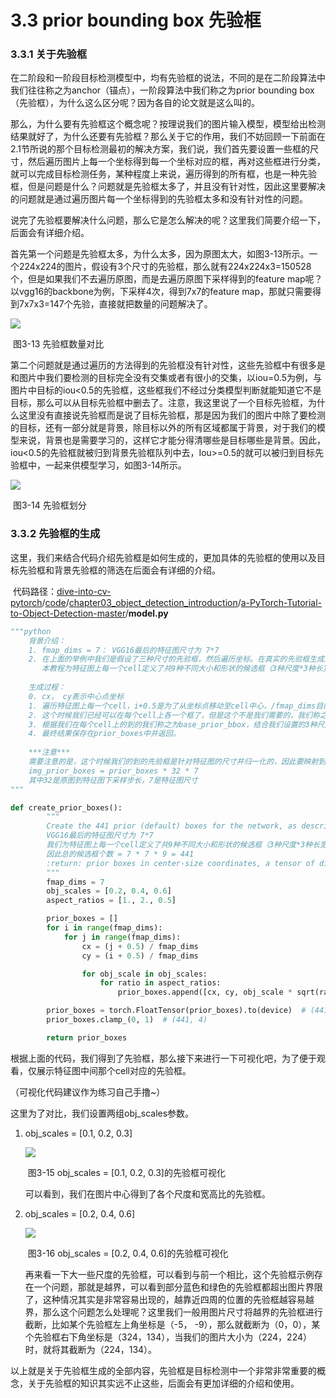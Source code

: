 # 3.3 prior bounding box 先验框

 ### 3.3.1    关于先验框 

​        在二阶段和一阶段目标检测模型中，均有先验框的说法，不同的是在二阶段算法中我们往往称之为anchor（锚点），一阶段算法中我们称之为prior bounding box（先验框），为什么这么区分呢？因为各自的论文就是这么叫的。

​        那么，为什么要有先验框这个概念呢？按理说我们的图片输入模型，模型给出检测结果就好了，为什么还要有先验框？那么关于它的作用，我们不妨回顾一下前面在2.1节所说的那个目标检测最初的解决方案，我们说，我们首先要设置一些框的尺寸，然后遍历图片上每一个坐标得到每一个坐标对应的框，再对这些框进行分类，就可以完成目标检测任务，某种程度上来说，遍历得到的所有框，也是一种先验框，但是问题是什么？问题就是先验框太多了，并且没有针对性，因此这里要解决的问题就是通过遍历图片每一个坐标得到的先验框太多和没有针对性的问题。

​        说完了先验框要解决什么问题，那么它是怎么解决的呢？这里我们简要介绍一下，后面会有详细介绍。

​        首先第一个问题是先验框太多，为什么太多，因为原图太大，如图3-13所示。一个224x224的图片，假设有3个尺寸的先验框，那么就有224x224x3=150528个，但是如果我们不去遍历原图，而是去遍历原图下采样得到的feature map呢？以vgg16的backbone为例，下采样4次，得到7x7的feature map，那就只需要得到7x7x3=147个先验，直接就把数量的问题解决了。

<img src="https://raw.githubusercontent.com/datawhalechina/dive-into-cv-pytorch/master/markdown_imgs/chapter03/3-13.png">

​                                                                                                                      图3-13   先验框数量对比

​        第二个问题就是通过遍历的方法得到的先验框没有针对性，这些先验框中有很多是和图片中我们要检测的目标完全没有交集或者有很小的交集，以iou=0.5为例，与图片中目标的iou<0.5的先验框，这些框我们不经过分类模型判断就能知道它不是目标，那么可以从目标先验框中删去了。注意，我这里说了一个目标先验框，为什么这里没有直接说先验框而是说了目标先验框，那是因为我们的图片中除了要检测的目标，还有一部分就是背景，除目标以外的所有区域都属于背景，对于我们的模型来说，背景也是需要学习的，这样它才能分得清哪些是目标哪些是背景。因此，iou<0.5的先验框就被归到背景先验框队列中去，Iou>=0.5的就可以被归到目标先验框中，一起来供模型学习，如图3-14所示。

<img src="https://raw.githubusercontent.com/datawhalechina/dive-into-cv-pytorch/master/markdown_imgs/chapter03/3-14.png">

​                                                                                                                   图3-14  先验框划分

### 3.3.2 先验框的生成

​        这里，我们来结合代码介绍先验框是如何生成的，更加具体的先验框的使用以及目标先验框和背景先验框的筛选在后面会有详细的介绍。

​        代码路径：[dive-into-cv-pytorch](https://github.com/datawhalechina/dive-into-cv-pytorch/tree/develop)/[code](https://github.com/datawhalechina/dive-into-cv-pytorch/tree/develop/code)/[chapter03_object_detection_introduction](https://github.com/datawhalechina/dive-into-cv-pytorch/tree/develop/code/chapter03_object_detection_introduction)/[a-PyTorch-Tutorial-to-Object-Detection-master](https://github.com/datawhalechina/dive-into-cv-pytorch/tree/develop/code/chapter03_object_detection_introduction/a-PyTorch-Tutorial-to-Object-Detection-master)/**model.py**

```python
"""python
	背景介绍：
	1. fmap_dims = 7： VGG16最后的特征图尺寸为 7*7
	2. 在上面的举例中我们是假设了三种尺寸的先验框，然后遍历坐标。在真实的先验框生成过程中，先验框的尺寸是提前设置好的，
	   本教程为特征图上每一个cell定义了共9种不同大小和形状的候选框（3种尺度*3种长宽比=9）
	
	生成过程：
	0. cx， cy表示中心点坐标
	1. 遍历特征图上每一个cell，i+0.5是为了从坐标点移动至cell中心，/fmap_dims目的是将坐标在特征图上归一化
	2. 这个时候我们已经可以在每个cell上各一个框了，但是这个不是我们需要的，我们称之为base_prior_bbox
	3. 根据我们在每个cell上的到的我们称之为base_prior_bbox，结合我们设置的3种尺度obj_scales和3种长宽比aspect_ratios就得到了每个cell的9个先验框。
	4. 最终结果保存在prior_boxes中并返回。
	
	***注意***
	需要注意的是，这个时候我们的到的先验框是针对特征图的尺寸并归一化的，因此要映射到原图计算IOU或者展示，需要：
	img_prior_boxes = prior_boxes * 32 * 7
	其中32是原图到特征图下采样步长，7是特征图尺寸
"""

def create_prior_boxes():
        """
        Create the 441 prior (default) boxes for the network, as described in the tutorial.
        VGG16最后的特征图尺寸为 7*7
        我们为特征图上每一个cell定义了共9种不同大小和形状的候选框（3种尺度*3种长宽比=9）
        因此总的候选框个数 = 7 * 7 * 9 = 441
        :return: prior boxes in center-size coordinates, a tensor of dimensions (441, 4)
        """
        fmap_dims = 7 
        obj_scales = [0.2, 0.4, 0.6]
        aspect_ratios = [1., 2., 0.5]

        prior_boxes = []
        for i in range(fmap_dims):
            for j in range(fmap_dims):
                cx = (j + 0.5) / fmap_dims
                cy = (i + 0.5) / fmap_dims

                for obj_scale in obj_scales:
                    for ratio in aspect_ratios:
                        prior_boxes.append([cx, cy, obj_scale * sqrt(ratio), obj_scale / sqrt(ratio)])

        prior_boxes = torch.FloatTensor(prior_boxes).to(device)  # (441, 4)
        prior_boxes.clamp_(0, 1)  # (441, 4)

        return prior_boxes
```

根据上面的代码，我们得到了先验框，那么接下来进行一下可视化吧，为了便于观看，仅展示特征图中间那个cell对应的先验框。

（可视化代码建议作为练习自己手撸~）

这里为了对比，我们设置两组obj_scales参数。

1. obj_scales = [0.1, 0.2, 0.3]

   <img src="https://raw.githubusercontent.com/datawhalechina/dive-into-cv-pytorch/master/markdown_imgs/chapter03/3-15.png">

   ​                                                                                         图3-15  obj_scales = [0.1, 0.2, 0.3]的先验框可视化

   可以看到，我们在图片中心得到了各个尺度和宽高比的先验框。

   

2. obj_scales = [0.2, 0.4, 0.6]

   <img src="https://raw.githubusercontent.com/datawhalechina/dive-into-cv-pytorch/master/markdown_imgs/chapter03/3-16.png">

   ​                                                                                         图3-16  obj_scales = [0.2, 0.4, 0.6]的先验框可视化

   ​        再来看一下大一些尺度的先验框，可以看到与前一个相比，这个先验框示例存在一个问题，那就是越界，可以看到部分蓝色和绿色的先验框都超出图片界限了，这种情况其实是非常容易出现的，越靠近四周的位置的先验框越容易越界，那么这个问题怎么处理呢？这里我们一般用图片尺寸将越界的先验框进行截断，比如某个先验框左上角坐标是（-5， -9），那么就截断为（0，0），某个先验框右下角坐标是（324，134），当我们的图片大小为（224，224）时，就将其截断为（224，134）。 

 以上就是关于先验框生成的全部内容，先验框是目标检测中一个非常非常重要的概念，关于先验框的知识其实远不止这些，后面会有更加详细的介绍和使用。